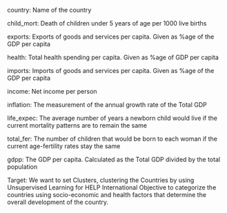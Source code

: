 country: Name of the country

child_mort: Death of children under 5 years of age per 1000 live births

exports: Exports of goods and services per capita. Given as %age of the GDP per capita

health: Total health spending per capita. Given as %age of GDP per capita

imports: Imports of goods and services per capita. Given as %age of the GDP per capita

income: Net income per person

inflation: The measurement of the annual growth rate of the Total GDP

life_expec: The average number of years a newborn child would live if the current mortality patterns are to remain the same

total_fer: The number of children that would be born to each woman if the current age-fertility rates stay the same

gdpp: The GDP per capita. Calculated as the Total GDP divided by the total population

Target: We want to set Clusters, clustering the Countries by using Unsupervised Learning for HELP International Objective to categorize the countries using socio-economic and health factors that determine the overall development of the country.
